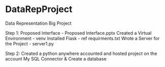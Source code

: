 # DataRepProject
Data Representation Big Project

Step 1: 
Proposed Interface  - Proposed Interface.pptx
Created a Virtual Environment - venv
Installed Flask - ref requirments.txt
Wrote a Server for the Project - server1.py

Step 2:
Created a python anywhere accounted and hosted project on the account
My SQL Connector & Create a database
